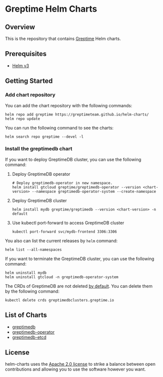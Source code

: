# Greptime Helm Charts

## Overview

This is the repository that contains [Greptime](https://greptime.com/) Helm charts.

## Prerequisites

- [Helm v3](https://helm.sh/docs/intro/install/)

## Getting Started

### Add chart repository

You can add the chart repository with the following commands:

```console
helm repo add greptime https://greptimeteam.github.io/helm-charts/
helm repo update
```

You can run the following command to see the charts:

```console
helm search repo greptime --devel -l
```

### Install the greptimedb chart

If you want to deploy GreptimeDB cluster, you can use the following command:

1. Deploy GreptimeDB operator

   ```console
   # Deploy greptimedb-operator in new namespace.
   helm install gtcloud greptime/greptimedb-operator --version <chart-version> --namespace greptimedb-operator-system --create-namespace
   ```

2. Deploy GreptimeDB cluster

   ```console
   helm install mydb greptime/greptimedb --version <chart-version> -n default
   ```
   
3. Use kubectl port-forward to access GreptimeDB cluster

   ```console
   kubectl port-forward svc/mydb-frontend 3306:3306
   ```

You also can list the current releases by `helm` command:

```console
helm list --all-namespaces
```

If you want to terminate the GreptimeDB cluster, you can use the following command:

```console
helm uninstall mydb
helm uninstall gtcloud -n greptimedb-operator-system
```

The CRDs of GreptimeDB are not deleted [by default](https://helm.sh/docs/topics/charts/#limitations-on-crds). You can delete them by the following command:

```console
kubectl delete crds greptimedbclusters.greptime.io
```

## List of Charts

- [greptimedb](./charts/greptimedb/README.md)
- [greptimedb-operator](./charts/greptimedb-operator/README.md)
- [greptimedb-etcd](./charts/greptimedb-etcd/README.md)

## License

helm-charts uses the [Apache 2.0 license](./LICENSE) to strike a balance between
open contributions and allowing you to use the software however you want.
